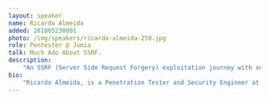 ```yaml
---
layout: speaker
name: Ricardo Almeida
added: 201805230001
photo: /img/speakers/ricardo-almeida-250.jpg
role: Pentester @ Jumia
talk: Much Ado About SSRF.
description:
    "An SSRF (Server Side Request Forgery) exploitation journey with several live demos to demonstrate how a vulnerability like this can impact your internal infrastructure or get you that coveted bug bounty reward you always wanted."
bio:
    "Ricardo Almeida, is a Penetration Tester and Security Engineer at Jumia. He's an InfoSec enthusiast that loves a good movie and play with his kid, when he's not glued to a computer screen."
---
```


